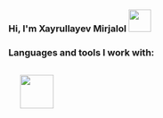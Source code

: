 ### Hi, I'm Xayrullayev Mirjalol <img src="https://media0.giphy.com/media/gM5qFksULw54NMWyry/giphy.gif?cid=ecf05e47xhzfwht1l0im5mwjv2dzg8fnv60i5uuzj4ch3l08&rid=giphy.gif&ct=s" width="40"/><br/>



### Languages and tools I work with:
<code>
   <img src="https://www.pngitem.com/pimgs/m/23-237369_html5-and-css3-transparent-background-html-logo-hd.png" width="60" height="60" />
  
<code/>
